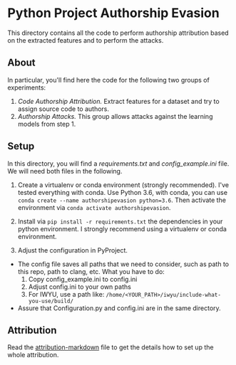 # Python Project Authorship Evasion

This directory contains all the code to perform
authorship attribution based on the extracted features and
to perform the attacks.

## About

In particular, you'll find here the code for the following
two groups of experiments:

1. *Code Authorship Attribution.* Extract features for a dataset and try to
assign source code to authors.
2. *Authorship Attacks.* This group allows attacks
against the learning models from step 1.

## Setup
In this directory, you will find a *requirements.txt* and *config_example.ini*
file. We will need both files in the following.

1. Create a virtualenv or conda environment (strongly recommended).
I've tested everything with conda. Use Python 3.6, with conda,
you can use ```conda create --name authorshipevasion python=3.6```.
Then activate the environment via ```conda activate authorshipevasion```.

2. Install via ```pip install -r requirements.txt``` the dependencies
in your python environment. I strongly recommend using a virtualenv or
conda environment.

3. Adjust the configuration in PyProject.
  - The config file saves all paths that we need to consider, such as path to this repo, path to clang, etc.
  What you have to do:
      1. Copy config_example.ini to config.ini
      2. Adjust config.ini to your own paths
      3. For IWYU, use a path like: `/home/<YOUR_PATH>/iwyu/include-what-you-use/build/`
  - Assure that Configuration.py and config.ini are in the same directory.


## Attribution
Read the [attribution-markdown](./README_ATTRIBUTION.md) file to get the details how to set up
the whole attribution.

